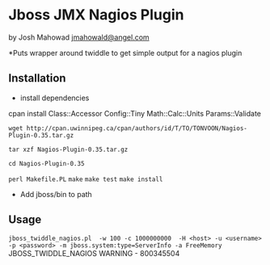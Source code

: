 Jboss JMX Nagios Plugin
============
by Josh Mahowad <jmahowald@angel.com>

*Puts wrapper around twiddle to get simple output for a nagios plugin

Installation
------------
- install dependencies

cpan
install Class::Accessor Config::Tiny Math::Calc::Units Params::Validate

`wget http://cpan.uwinnipeg.ca/cpan/authors/id/T/TO/TONVOON/Nagios-Plugin-0.35.tar.gz`

`tar xzf Nagios-Plugin-0.35.tar.gz` 

`cd Nagios-Plugin-0.35`

`perl Makefile.PL`
`make`
`make test`
`make install`

- Add jboss/bin to path

Usage
------------

`jboss_twiddle_nagios.pl  -w 100 -c 1000000000  -H <host> -u <username> -p <password> -m jboss.system:type=ServerInfo -a FreeMemory`
JBOSS_TWIDDLE_NAGIOS WARNING - 800345504
